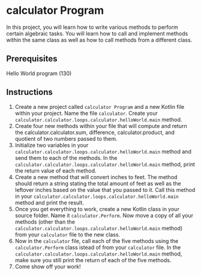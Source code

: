 # calculator Program

In this project, you will learn how to write various methods to perform certain algebraic tasks. You will learn how to call and implement methods within the same class as well as how to call methods from a different class.

## Prerequisites

Hello World program (130)

## Instructions

1. Create a new project called `calculator Program` and a new Kotlin file within your project. Name the file `calculator`.
Create your `calculator.calculator.loops.calculator.helloWorld.main` method.
3. Create four new methods within your file that will compute and return the calculator.calculator.sum, difference, calculator.product, and quotient of two numbers passed to them.
4. Initialize two variables in your `calculator.calculator.loops.calculator.helloWorld.main` method and send them to each of the methods. In the `calculator.calculator.loops.calculator.helloWorld.main` method, print the return value of each method.
5. Create a new method that will convert inches to feet. The method should return a string stating the total amount of feet as well as the leftover inches based on the value that you passed to it. Call this method in your `calculator.calculator.loops.calculator.helloWorld.main` method and print the result.
6. Once you get everything to work, create a new Kotlin class in your source folder. Name it `calculator.Perform`. Now move a copy of all your methods (other than the `calculator.calculator.loops.calculator.helloWorld.main` method) from your `calculator` file to the new class.
7. Now in the `calculator` file, call each of the five methods using the `calculator.Perform` class istead of from your `calculator` file. In the `calculator.calculator.loops.calculator.helloWorld.main` method, make sure you still print the return of each of the five methods.
8. Come show off your work!
